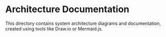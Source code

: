 # Architecture Documentation

This directory contains system architecture diagrams and documentation, created using tools like Draw.io or Mermaid.js.